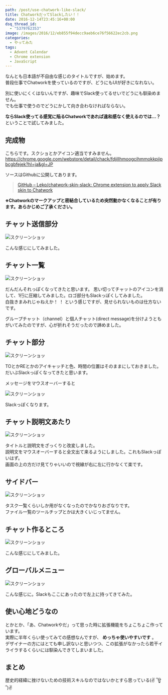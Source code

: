 ```yaml
---
path: /post/use-chatwork-like-slack/
title: ChatworkだってSlackしたい！！
date: 2016-12-14T23:45:16+00:00
dsq_thread_id:
  - "5379762353"
image: /images/2016/12/eb855f94decc9aeb6ce76f56622ec2cb.png
categories:
  - やってみた
tags:
  - Advent Calendar
  - Chrome extension
  - JavaScript
---
```

なんとも日本語が不自由な感じのタイトルですが、始めます。  
普段仕事でChatworkを使っているのですが、どうにもUIが好きになれない。

別に使いにくくはないんですが、趣味でSlack使ってるせいでどうにも馴染めません。  
でも仕事で使うのでどうにかして向き合わなければならない。

**ならSlack使ってる感覚に陥るChatworkであれば違和感なく使えるのでは…？**  
ということで試してみました。

<!--more-->

完成物
----------------------------------------

こちらです。スクショとかアイコン適当ですみません。  
<https://chrome.google.com/webstore/detail/chack/fdjillhmoogcihmmokkpiipbcgbfejek?hl=ja&gl=JP>

ソースはGithubに公開してあります。

> [GitHub – Leko/chatwork-skin-slack: Chrome extension to apply Slack skin to Chatwork](https://github.com/Leko/chatwork-skin-slack)

**※Chatworkのマークアップと密結合しているため突然動かなくなることが有ります。あらかじめご了承ください。**

チャット送信部分
----------------------------------------


![スクリーンショッ](/images/2016/12/2a4a82cac962e22f0d04c4d1ce8582a9.png)



こんな感じにしてみました。

チャット一覧
----------------------------------------


![スクリーンショッ](/images/2016/12/ed15bda9363fb6281f2df55836cb915b.png)



だんだんそれっぽくなってきたと思います。 思い切ってチャットのアイコンを消して、1行に圧縮してみました。ロゴ部分もSlackっぽくしてみました。  
白抜きまみれじゃねえか！ ！ という感じですが、見せられないものは仕方ないです。

グループチャット（channel）と個人チャット(direct message)を分けようともがいてみたのですが、心が折れそうだったので諦めました。

チャット部分
----------------------------------------


![スクリーンショッ](/images/2016/12/1627ad8a398b4e9e6a5c20784c776a44.png)



TOとかREとかのアイキャッチと色、時間の位置はそのままにしておきました。  
だいぶSlackっぽくなってきたと思います。

メッセージをマウスオーバーすると 

![スクリーンショッ](/images/2016/12/f12758331faecab6e36cdbfb454f65be.png)

Slackっぽくなります。

チャット説明文あたり
----------------------------------------


![スクリーンショッ](/images/2016/12/9c4291930da7dcf8c7e7471936614a3b.png)



タイトルと説明文をざっくりと改変しました。  
説明文をマウスオーバーすると全文出て来るようにしました。これもSlackっぽいはず。  
画面の上の方だけ見てりゃいいので視線が右に左に行かなくて楽です。

サイドバー
----------------------------------------


![スクリーンショッ](/images/2016/12/7c2291a0dba774bdc47b995d53e92788.png)

タスク一覧くらいしか用がなくなったのでかなりおざなりです。  
ファイル一覧のツールチップとかは大きくいじってません。

チャット作るところ
----------------------------------------


![スクリーンショッ](/images/2016/12/480931b62833ab3a743d0ddc55fc75f9.png)

こんな感じにしてみました。

グローバルメニュー
----------------------------------------


![スクリーンショッ](/images/2016/12/3507acbe3cdd22d1ba3a6ea5257c2554.png)

こんな感じに。Slackもここにあったので左上に持ってきてみた。

使い心地どうなの
----------------------------------------

とかとか、「あ、Chatworkやだ」って思った時に拡張機能をちょこちょこ作っています。  
実際に半年くらい使ってみての感想なんですが、 **めっちゃ使いやすいです** 。  
デザイナーの方にはとても申し訳ないと思いつつ、この拡張がなかったら若干イライラするくらいには馴染んできてしまいました。

まとめ
----------------------------------------

歴史的経緯に挫けないための技術スキルなのではないかとすら思っている(✌ ՞ਊ ՞)✌

<div style="font-size:0px;height:0px;line-height:0px;margin:0;padding:0;clear:both">
</div>